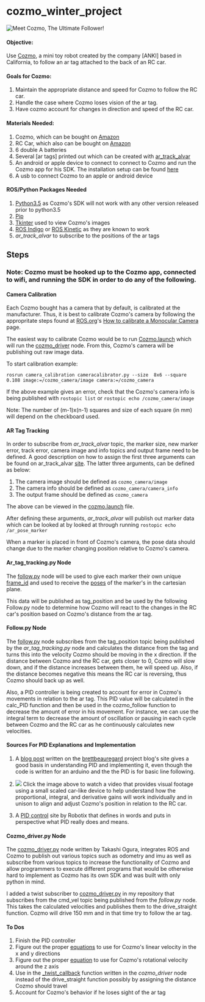 cozmo\_winter\_project 
====================

![Meet Cozmo, The Ultimate Follower!](https://s.aolcdn.com/hss/storage/midas/fe249551d88d3ce0c86c7bb0573b9820/204057074/Anki+Cozmo+Still2.jpg)

#### Objective:

Use [Cozmo](https://anki.com/en-us/cozmo), a mini toy robot created by the company [ANKI] based in California, to follow an ar tag attached to the back of an RC car.

#### Goals for Cozmo: 

1. Maintain the appropriate distance and speed for Cozmo to follow the RC car. 
2. Handle the case where Cozmo loses vision of the ar tag.
3. Have cozmo account for changes in direction and speed of the RC car.

#### Materials Needed:

1. Cozmo, which can be bought on [Amazon](https://www.amazon.com/Anki-000-00048-Cozmo/dp/B01GA1298S)
2. RC Car, which also can be bought on [Amazon](https://www.amazon.com/RW-Lamborghini-Veneno-Remote-Control/dp/B01A5NZAE2/ref=sr_1_5?s=toys-and-games&ie=UTF8&qid=1489929175&sr=1-5&keywords=RC+car)
3. 6 double A batteries
4. Several [ar tags] printed out which can be created with [ar_track_alvar](http://wiki.ros.org/ar_track_alvar)
5. An android or apple device to connect to connect to Cozmo and run the Cozmo app for his SDK. The installation setup can be found [here](http://cozmosdk.anki.com/docs/initial.html)
6. A usb to connect Cozmo to an apple or android device


#### ROS/Python Packages Needed
1. [Python3.5](http://cozmosdk.anki.com/docs/install-linux.html) as Cozmo's SDK will not work with any other version released prior to python3.5
2. [Pip](http://cozmosdk.anki.com/docs/install-linux.html)
3. [Tkinter](http://cozmosdk.anki.com/docs/install-linux.html) used to view Cozmo's images
4. [ROS Indigo](http://wiki.ros.org/indigo/Installation) or [ROS Kinetic](http://wiki.ros.org/kinetic/Installation) as they are known to work
5. _ar_track_alvar_ to subscribe to the positions of the ar tags

## Steps

### Note: Cozmo must be hooked up to the Cozmo app, connected to wifi, and running the SDK in order to do any of the following.

#### Camera Calibration

Each Cozmo bought has a camera that by default, is calibrated at the manufacturer.
Thus, it is best to calibrate Cozmo's camera by following the appropritate steps found at [ROS.org](http://www.ros.org/)'s [How to calibrate a Monocular Camera](http://wiki.ros.org/camera_calibration/Tutorials/MonocularCalibration) page.

The easiest way to calibrate Cozmo would be to run [Cozmo.launch](https://github.com/briannaodom/cozmo_winter_project/blob/master/src/cozmo.launch) which will run the [cozmo_driver](https://github.com/OTL/cozmo_driver/blob/master/nodes/cozmo_driver.py) node. From this, Cozmo's camera will be publishing out raw image data. 

To start calibration example:

```rosrun camera_calibration cameracalibrator.py --size  8x6 --square 0.108 image:=/cozmo_camera/image camera:=/cozmo_camera```

If the above example gives an error, check that the Cozmo's camera info is being published with
```rostopic list``` or ```rostopic echo /cozmo_camera/image```

Note: The number of (m-1)x(n-1) squares and size of each square (in mm) will depend on the checkboard used.

#### AR Tag Tracking

In order to subscribe from _ar_track_alvar_ topic, the marker size, new marker error, track error, camera image and info topics and output frame need to be defined. A good description on how to assign the first three arguments can be found on ar_track_alvar [site](http://wiki.ros.org/ar_track_alvar). The latter three arguments, can be defined as below:

1. The camera image should be defined as ```cozmo_camera/image```
2. The camera info should be defined as ```cozmo_camera/camera_info```
3. The output frame should be defined as ```cozmo_camera```

The above can be viewed in the [cozmo.launch](https://github.com/briannaodom/cozmo_winter_project/blob/master/src/cozmo.launch) file.

After defining these arguments, _ar_track_alvar_ will publish out marker data which can be looked at by looked at through running
```rostopic echo /ar_pose_marker```

When a marker is placed in front of Cozmo's camera, the pose data should change due to the marker changing position relative to Cozmo's camera. 

#### Ar_tag_tracking.py Node

The [follow.py](https://github.com/briannaodom/cozmo_driver/blob/master/nodes/follow.py) node will be used to give each marker their own unique [frame_id](http://docs.ros.org/fuerte/api/std_msgs/html/msg/Header.html) and used to receive the [poses](http://docs.ros.org/jade/api/geometry_msgs/html/msg/Pose.html) of the marker's in the cartesian plane. 

This data will be published as tag_position and be used by the following Follow.py node to determine how Cozmo will react to the changes in the RC car's position based on Cozmo's distance from the ar tag. 

#### Follow.py Node

The [follow.py](https://github.com/briannaodom/cozmo_driver/blob/master/nodes/follow.py) node subscribes from the tag_position topic being published by the _ar_tag_tracking.py_ node and calculates the distance from the tag and turns this into the velocity Cozmo should be moving in the x direction. If the distance between Cozmo and the RC car, gets closer to 0, Cozmo will slow down, and if the distance increases between them, he will speed up. Also, if the distance becomes negative this means the RC car is reversing, thus Cozmo should back up as well. 

Also, a PID controller is being created to account for error in Cozmo's movements in relation to the ar tag. This PID value will be calculated in the calc_PID function and then be used in the
cozmo_follow function to decrease the amount of error in his movement. For instance, we can use the integral term to decrease the amount of oscillation or pausing in each cycle between Cozmo and the RC car as he continuously calculates new velocities.

#### Sources For PID Explanations and Implementation

1. A [blog post](http://brettbeauregard.com/blog/2011/04/improving-the-beginners-pid-introduction/) written on the [brettbeauregard](http://brettbeauregard.com/blog/) project blog's site gives a good basis in understanding PID and implementing it, even though the code is written for 
an arduino and the the PID is for basic line following. 

2. [![](https://i.ytimg.com/vi/4Y7zG48uHRo/maxresdefault.jpg)](https://www.youtube.com/watch?v=4Y7zG48uHRo) Click the image above to watch a video that provides visual footage using a small scaled car-like device to help understand how the proportional, integral, and derivative gains will work individually and in unison to align and adjust Cozmo's position in relation to the RC car. 

3. A [PID control](https://www.robotix.in/tutorial/avr/pid/) site by Robotix that defines in words and puts in perspective what PID really does and means.

#### Cozmo_driver.py Node

The [cozmo_driver.py](https://github.com/OTL/cozmo_driver/blob/master/nodes/cozmo_driver.py) node written by Takashi Ogura, integrates ROS and Cozmo to publish out various topics such as odometry and imu as well as subscribe from various topics to increase the functionality of Cozmo and allow programmers to execute different programs that would be otherwise hard to implement as Cozmo has its own SDK and was built with only python in mind. 

I added a twist subscriber to [cozmo_driver.py](https://github.com/briannaodom/cozmo_driver/blob/master/nodes/cozmo_driver.py) in my repository that subscribes from the cmd_vel topic being published from the _follow.py_ node. This takes the calculated velocities and publishes them to the drive_straight function. Cozmo will drive 150 mm and in that time try to follow the ar tag.



#### To Dos

1. Finish the PID controller
2. Figure out the proper [equations](http://users.isr.ist.utl.pt/~mir/cadeiras/robmovel/Kinematics.pdf) to use for Cozmo's linear velocity in the x and y directions 
3. Figure out the proper [equation](http://faculty.salina.k-state.edu/tim/robotics_sg/Control/kinematics/unicycle.html) to use for Cozmo's rotational velocity around the z axis
4. Use in the [_twist_callback](https://github.com/OTL/cozmo_driver/blob/master/nodes/cozmo_driver.py) function written in the _cozmo_driver_ node instead of the drive_straight function possibly by assigning the distance Cozmo should travel
5. Account for Cozmo's behavior if he loses sight of the ar tag


